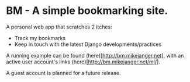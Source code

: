 # BM - A simple bookmarking site.

A personal web app that scratches 2 itches:

- Track my bookmarks
- Keep in touch with the latest Django developments/practices

A running example can be found (here)[http://bm.mikejanger.net], with an active user account's links  (here)[http://bm.mikejanger.net/mj/].

A guest account is planned for a future release.